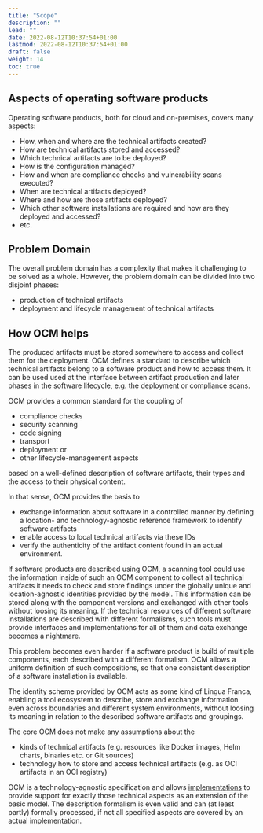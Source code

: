 ```yaml
---
title: "Scope"
description: ""
lead: ""
date: 2022-08-12T10:37:54+01:00
lastmod: 2022-08-12T10:37:54+01:00
draft: false
weight: 14
toc: true
---
```


## Aspects of operating software products

Operating software products, both for cloud and on-premises, covers many aspects:

- How, when and where are the technical artifacts created?
- How are technical artifacts stored and accessed?
- Which technical artifacts are to be deployed?
- How is the configuration managed?
- How and when are compliance checks and vulnerability scans executed?
- When are technical artifacts deployed?
- Where and how are those artifacts deployed?
- Which other software installations are required and how are they deployed and accessed?
- etc.

## Problem Domain

The overall problem domain has a complexity that makes it challenging to be solved as a whole.
However, the problem domain can be divided into two disjoint phases:

- production of technical artifacts
- deployment and lifecycle management of technical artifacts

## How OCM helps

The produced artifacts must be stored somewhere to access and collect them for the deployment.
OCM defines a standard to describe which technical artifacts belong to a software product and how to
access them. It can be used used at the interface between artifact production and later phases
in the software lifecycle, e.g. the deployment or compliance scans.

OCM provides a common standard for the coupling of

- compliance checks
- security scanning
- code signing
- transport
- deployment or
- other lifecycle-management aspects

based on a well-defined description of software artifacts, their types and the access to their physical content.

In that sense, OCM provides the basis to

- exchange information about software in a controlled manner by defining a location- and technology-agnostic reference
  framework to identify software artifacts
- enable access to local technical artifacts via these IDs
- verify the authenticity of the artifact content found in an actual environment.

If software products are described using OCM, a scanning tool could use the information inside of such an OCM component
to collect all technical artifacts it needs to check and store findings under the globally unique and location-agnostic
identities provided by the model.
This information can be stored along with the component versions and exchanged with other tools without loosing its meaning.
If the technical resources of different software installations are described with different
formalisms, such tools must provide interfaces and implementations for all of them and data exchange becomes a nightmare.

This problem becomes even harder if a software product is build of multiple components, each described with
a different formalism. OCM allows a uniform definition of such compositions, so that one consistent description of
a software installation is available.

The identity scheme provided by OCM acts as some kind of Lingua Franca, enabling
a tool ecosystem to describe, store and exchange information even across boundaries and different system environments, without
loosing its meaning in relation to the described software artifacts and groupings.

The core OCM does not make any assumptions about the

- kinds of technical artifacts (e.g. resources like Docker images, Helm charts, binaries etc. or Git sources)
- technology how to store and access technical artifacts (e.g. as OCI artifacts in an OCI registry)

OCM is a technology-agnostic specification and allows [implementations](https://github.com/open-component-model/ocm-spec/blob/main/doc/04-extensions/README.md) to provide support for exactly those technical aspects as an extension of the basic model.
The description formalism is even valid and can (at least partly) formally processed,
if not all specified aspects are covered by an actual implementation.
